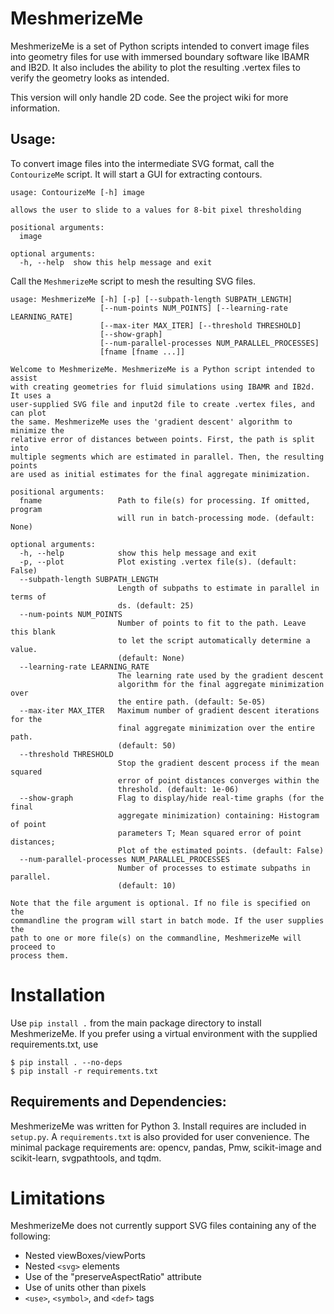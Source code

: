 # MeshmerizeMe
MeshmerizeMe is a set of Python scripts intended to convert image files into
geometry files for use with immersed boundary software like IBAMR and IB2D. 
It also includes the ability to plot the resulting .vertex files to verify 
the geometry looks as intended.

This version will only handle 2D code. See the project wiki for more
information.

## Usage:
To convert image files into the intermediate SVG format, call the 
`ContourizeMe` script. It will start a GUI for extracting contours. 

```
usage: ContourizeMe [-h] image

allows the user to slide to a values for 8-bit pixel thresholding

positional arguments:
  image

optional arguments:
  -h, --help  show this help message and exit

```

Call the `MeshmerizeMe` script to mesh the resulting SVG files.

```
usage: MeshmerizeMe [-h] [-p] [--subpath-length SUBPATH_LENGTH]
                    [--num-points NUM_POINTS] [--learning-rate LEARNING_RATE]
                    [--max-iter MAX_ITER] [--threshold THRESHOLD]
                    [--show-graph]
                    [--num-parallel-processes NUM_PARALLEL_PROCESSES]
                    [fname [fname ...]]

Welcome to MeshmerizeMe. MeshmerizeMe is a Python script intended to assist
with creating geometries for fluid simulations using IBAMR and IB2d. It uses a
user-supplied SVG file and input2d file to create .vertex files, and can plot
the same. MeshmerizeMe uses the 'gradient descent' algorithm to minimize the
relative error of distances between points. First, the path is split into
multiple segments which are estimated in parallel. Then, the resulting points
are used as initial estimates for the final aggregate minimization.

positional arguments:
  fname                 Path to file(s) for processing. If omitted, program
                        will run in batch-processing mode. (default: None)

optional arguments:
  -h, --help            show this help message and exit
  -p, --plot            Plot existing .vertex file(s). (default: False)
  --subpath-length SUBPATH_LENGTH
                        Length of subpaths to estimate in parallel in terms of
                        ds. (default: 25)
  --num-points NUM_POINTS
                        Number of points to fit to the path. Leave this blank
                        to let the script automatically determine a value.
                        (default: None)
  --learning-rate LEARNING_RATE
                        The learning rate used by the gradient descent
                        algorithm for the final aggregate minimization over
                        the entire path. (default: 5e-05)
  --max-iter MAX_ITER   Maximum number of gradient descent iterations for the
                        final aggregate minimization over the entire path.
                        (default: 50)
  --threshold THRESHOLD
                        Stop the gradient descent process if the mean squared
                        error of point distances converges within the
                        threshold. (default: 1e-06)
  --show-graph          Flag to display/hide real-time graphs (for the final
                        aggregate minimization) containing: Histogram of point
                        parameters T; Mean squared error of point distances;
                        Plot of the estimated points. (default: False)
  --num-parallel-processes NUM_PARALLEL_PROCESSES
                        Number of processes to estimate subpaths in parallel.
                        (default: 10)

Note that the file argument is optional. If no file is specified on the
commandline the program will start in batch mode. If the user supplies the
path to one or more file(s) on the commandline, MeshmerizeMe will proceed to
process them.

```

# Installation
Use `pip install .` from the main package directory to install MeshmerizeMe.
If you prefer using a virtual environment with the supplied requirements.txt,
use

```shell
$ pip install . --no-deps
$ pip install -r requirements.txt  
```

## Requirements and Dependencies:

MeshmerizeMe was written for Python 3. Install requires are included in `setup.py`. A `requirements.txt` is also provided for user convenience. The minimal package requirements are: opencv, pandas, Pmw, scikit-image and scikit-learn, svgpathtools, and tqdm.

# Limitations

MeshmerizeMe does not currently support SVG files containing any of the following:
- Nested viewBoxes/viewPorts
- Nested `<svg>` elements
- Use of the "preserveAspectRatio" attribute
- Use of units other than pixels
- `<use>`, `<symbol>`, and `<def>` tags
